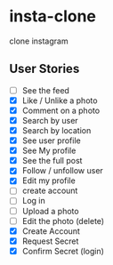 # insta-clone

clone instagram

## User Stories

- [ ] See the feed
- [x] Like / Unlike a photo
- [x] Comment on a photo
- [x] Search by user
- [x] Search by location
- [x] See user profile
- [x] See My profile
- [x] See the full post
- [x] Follow / unfollow user
- [x] Edit my profile
- [ ] create account
- [ ] Log in
- [ ] Upload a photo
- [ ] Edit the photo (delete)
- [x] Create Account
- [x] Request Secret
- [x] Confirm Secret (login)
